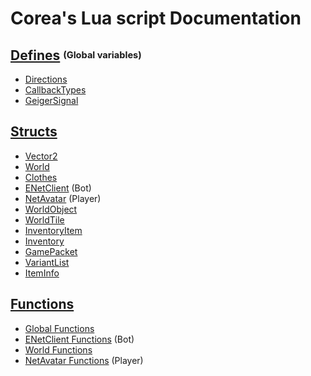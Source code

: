 # Corea's Lua script Documentation

## [Defines](Defines.md) <sup><sub>(Global variables)</sup></sub>
* [Directions](Defines.md#Directions)
* [CallbackTypes](Defines.md#CallbackTypes)
* [GeigerSignal](Defines.md#GeigerSignal)

## [Structs](Structs.md)
* [Vector2](Structs.md#vector2)
* [World](Structs.md#World)
* [Clothes](Structs.md#Clothes)
* [ENetClient](Structs.md#ENetClient) (Bot)
* [NetAvatar](Structs.md#netavatar) (Player)
* [WorldObject](Structs.md#worldobject)
* [WorldTile](Structs.md#WorldTile)
* [InventoryItem](Structs.md#inventoryitem)
* [Inventory](Structs.md#inventory)
* [GamePacket](Structs.md#gamepacket)
* [VariantList](Structs.md#variantlist)
* [ItemInfo](Structs.md#iteminfo)

## [Functions](Functions.md)
* [Global Functions](Functions.md#Global-Functions)
* [ENetClient Functions](Functions.md#ENetClient-Functions) (Bot)
* [World Functions](Functions.md#World-Functions)
* [NetAvatar Functions](Functions.md#NetAvatar-Functions) (Player)
